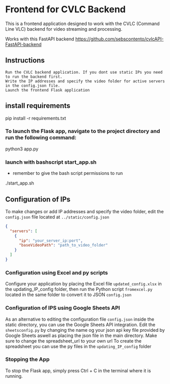 # Frontend for CVLC Backend

This is a frontend application designed to work with the CVLC (Command Line VLC) backend for video streaming and processing. 

Works with this FastAPI backend 
https://github.com/sebscontento/cvlcAPI-FastAPI-backend 


## Instructions

    Run the CVLC backend application. If you dont use static IPs you need to run the backend first.
    Write the IP addresses and specify the video folder for active servers in the config.json file.
    Launch the frontend Flask application

## install requirements

pip install -r requirements.txt

### To launch the Flask app, navigate to the project directory and run the following command:

python3 app.py


### launch with bashscript start_app.sh
- remember to give the bash script permissions to run 


./start_app.sh



## Configuration of IPs

To make changes or add IP addresses and specify the video folder, edit the `config.json` file located at `../static/config.json`

```json
{
  "servers": [
    {
      "ip": "your_server_ip:port",
      "baseVideoPath": "path_to_video_folder"
    }
  ]
}
```

### Configuration using Excel and py scripts
Configure your application by placing the Excel file `updated_config.xlsx` in the updating_IP_config folder, then run the Python script `fromexcel.py` located in the same folder to convert it to JSON `config.json`

### Configuration of IPS using Google Sheets API
As an alternative to editing the configuration file `config.json` inside the static directory, you can use the Google Sheets API integration. 
Edit the `sheetsconfig.py` by changing the name og your json api key file provided by Google Sheets aswell as placing the json file in the main directory. 
Make sure to change the spreadsheet_url to your own url 
To create the spreadsheet you can use the py files in the `updating_IP_config` folder
 

### Stopping the App

To stop the Flask app, simply press Ctrl + C in the terminal where it is running.